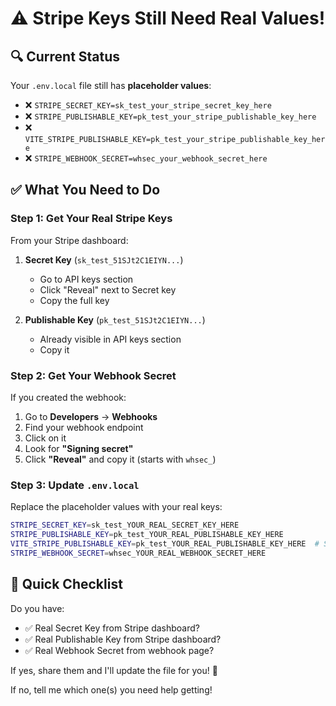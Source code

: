 # ⚠️ Stripe Keys Still Need Real Values!

## 🔍 **Current Status**

Your `.env.local` file still has **placeholder values**:
- ❌ `STRIPE_SECRET_KEY=sk_test_your_stripe_secret_key_here`
- ❌ `STRIPE_PUBLISHABLE_KEY=pk_test_your_stripe_publishable_key_here`
- ❌ `VITE_STRIPE_PUBLISHABLE_KEY=pk_test_your_stripe_publishable_key_here`
- ❌ `STRIPE_WEBHOOK_SECRET=whsec_your_webhook_secret_here`

## ✅ **What You Need to Do**

### **Step 1: Get Your Real Stripe Keys**

From your Stripe dashboard:

1. **Secret Key** (`sk_test_51SJt2C1EIYN...`)
   - Go to API keys section
   - Click "Reveal" next to Secret key
   - Copy the full key

2. **Publishable Key** (`pk_test_51SJt2C1EIYN...`)
   - Already visible in API keys section
   - Copy it

### **Step 2: Get Your Webhook Secret**

If you created the webhook:
1. Go to **Developers** → **Webhooks**
2. Find your webhook endpoint
3. Click on it
4. Look for **"Signing secret"**
5. Click **"Reveal"** and copy it (starts with `whsec_`)

### **Step 3: Update `.env.local`**

Replace the placeholder values with your real keys:

```bash
STRIPE_SECRET_KEY=sk_test_YOUR_REAL_SECRET_KEY_HERE
STRIPE_PUBLISHABLE_KEY=pk_test_YOUR_REAL_PUBLISHABLE_KEY_HERE
VITE_STRIPE_PUBLISHABLE_KEY=pk_test_YOUR_REAL_PUBLISHABLE_KEY_HERE  # Same as above!
STRIPE_WEBHOOK_SECRET=whsec_YOUR_REAL_WEBHOOK_SECRET_HERE
```

## 📝 **Quick Checklist**

Do you have:
- ✅ Real Secret Key from Stripe dashboard?
- ✅ Real Publishable Key from Stripe dashboard?
- ✅ Real Webhook Secret from webhook page?

If yes, share them and I'll update the file for you! 🚀

If no, tell me which one(s) you need help getting!
